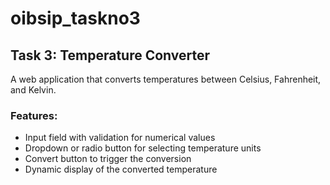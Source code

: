 # oibsip_taskno3

## Task 3: Temperature Converter  
A web application that converts temperatures between Celsius, Fahrenheit, and Kelvin.  

### Features:  
- Input field with validation for numerical values  
- Dropdown or radio button for selecting temperature units  
- Convert button to trigger the conversion  
- Dynamic display of the converted temperature

